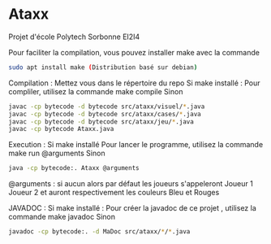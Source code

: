 # Ataxx
Projet d'école Polytech Sorbonne EI2I4

Pour faciliter la compilation, vous pouvez installer make avec la commande
```bash
sudo apt install make (Distribution basé sur debian)
```

Compilation :
Mettez vous dans le répertoire du repo
Si make installé :
    Pour compliler, utilisez la commande make compile
Sinon 
```bash
javac -cp bytecode -d bytecode src/ataxx/visuel/*.java
javac -cp bytecode -d bytecode src/ataxx/cases/*.java
javac -cp bytecode -d bytecode src/ataxx/jeu/*.java
javac -cp bytecode Ataxx.java
  ```

Execution : Si make installé
    Pour lancer le programme, utilisez la commande make run @arguments
Sinon
```bash
java -cp bytecode:. Ataxx @arguments
```

@arguments : si aucun alors par défaut les joueurs s'appeleront Joueur 1 Joueur 2 et auront respectivement les couleurs Bleu et Rouges

JAVADOC : 
Si make installé :
    Pour créer la javadoc de ce projet , utilisez la commande make javadoc
Sinon 
```bash
javadoc -cp bytecode:. -d MaDoc src/ataxx/*/*.java
```


